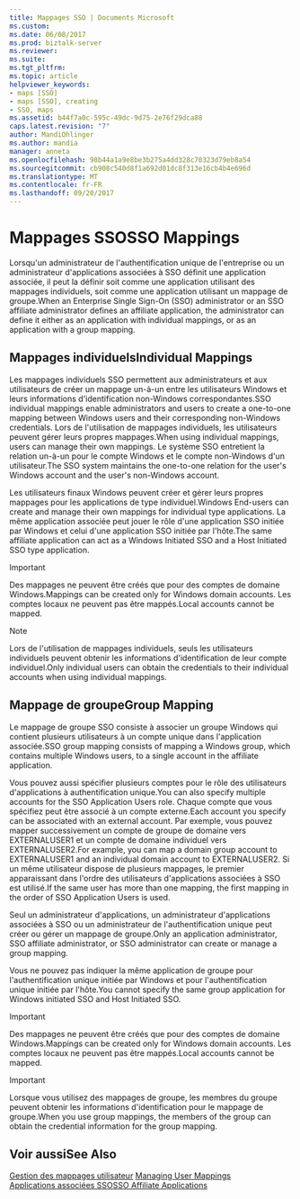 ```yaml
---
title: Mappages SSO | Documents Microsoft
ms.custom: 
ms.date: 06/08/2017
ms.prod: biztalk-server
ms.reviewer: 
ms.suite: 
ms.tgt_pltfrm: 
ms.topic: article
helpviewer_keywords:
- maps [SSO]
- maps [SSO], creating
- SSO, maps
ms.assetid: b44f7a0c-595c-49dc-9d75-2e76f29dca88
caps.latest.revision: "7"
author: MandiOhlinger
ms.author: mandia
manager: anneta
ms.openlocfilehash: 98b44a1a9e8be3b275a4dd328c70323d79eb8a54
ms.sourcegitcommit: cb908c540d8f1a692d01dc8f313e16cb4b4e696d
ms.translationtype: MT
ms.contentlocale: fr-FR
ms.lasthandoff: 09/20/2017
---
```

# <a name="sso-mappings"></a><span data-ttu-id="8e0d3-102">Mappages SSO</span><span class="sxs-lookup"><span data-stu-id="8e0d3-102">SSO Mappings</span></span>
<span data-ttu-id="8e0d3-103">Lorsqu'un administrateur de l'authentification unique de l'entreprise ou un administrateur d'applications associées à SSO définit une application associée, il peut la définir soit comme une application utilisant des mappages individuels, soit comme une application utilisant un mappage de groupe.</span><span class="sxs-lookup"><span data-stu-id="8e0d3-103">When an Enterprise Single Sign-On (SSO) administrator or an SSO affiliate administrator defines an affiliate application, the administrator can define it either as an application with individual mappings, or as an application with a group mapping.</span></span>  
  
## <a name="individual-mappings"></a><span data-ttu-id="8e0d3-104">Mappages individuels</span><span class="sxs-lookup"><span data-stu-id="8e0d3-104">Individual Mappings</span></span>  
 <span data-ttu-id="8e0d3-105">Les mappages individuels SSO permettent aux administrateurs et aux utilisateurs de créer un mappage un-à-un entre les utilisateurs Windows et leurs informations d'identification non-Windows correspondantes.</span><span class="sxs-lookup"><span data-stu-id="8e0d3-105">SSO individual mappings enable administrators and users to create a one-to-one mapping between Windows users and their corresponding non-Windows credentials.</span></span> <span data-ttu-id="8e0d3-106">Lors de l'utilisation de mappages individuels, les utilisateurs peuvent gérer leurs propres mappages.</span><span class="sxs-lookup"><span data-stu-id="8e0d3-106">When using individual mappings, users can manage their own mappings.</span></span> <span data-ttu-id="8e0d3-107">Le système SSO entretient la relation un-à-un pour le compte Windows et le compte non-Windows d'un utilisateur.</span><span class="sxs-lookup"><span data-stu-id="8e0d3-107">The SSO system maintains the one-to-one relation for the user's Windows account and the user's non-Windows account.</span></span>  
  
 <span data-ttu-id="8e0d3-108">Les utilisateurs finaux Windows peuvent créer et gérer leurs propres mappages pour les applications de type individuel.</span><span class="sxs-lookup"><span data-stu-id="8e0d3-108">Windows End-users can create and manage their own mappings for individual type applications.</span></span> <span data-ttu-id="8e0d3-109">La même application associée peut jouer le rôle d'une application SSO initiée par Windows et celui d'une application SSO initiée par l'hôte.</span><span class="sxs-lookup"><span data-stu-id="8e0d3-109">The same affiliate application can act as a Windows Initiated SSO and a Host Initiated SSO type application.</span></span>  
  
> [!IMPORTANT]
>  <span data-ttu-id="8e0d3-110">Des mappages ne peuvent être créés que pour des comptes de domaine Windows.</span><span class="sxs-lookup"><span data-stu-id="8e0d3-110">Mappings can be created only for Windows domain accounts.</span></span> <span data-ttu-id="8e0d3-111">Les comptes locaux ne peuvent pas être mappés.</span><span class="sxs-lookup"><span data-stu-id="8e0d3-111">Local accounts cannot be mapped.</span></span>  
  
> [!NOTE]
>  <span data-ttu-id="8e0d3-112">Lors de l'utilisation de mappages individuels, seuls les utilisateurs individuels peuvent obtenir les informations d'identification de leur compte individuel.</span><span class="sxs-lookup"><span data-stu-id="8e0d3-112">Only individual users can obtain the credentials to their individual accounts when using individual mappings.</span></span>  
  
## <a name="group-mapping"></a><span data-ttu-id="8e0d3-113">Mappage de groupe</span><span class="sxs-lookup"><span data-stu-id="8e0d3-113">Group Mapping</span></span>  
 <span data-ttu-id="8e0d3-114">Le mappage de groupe SSO consiste à associer un groupe Windows qui contient plusieurs utilisateurs à un compte unique dans l'application associée.</span><span class="sxs-lookup"><span data-stu-id="8e0d3-114">SSO group mapping consists of mapping a Windows group, which contains multiple Windows users, to a single account in the affiliate application.</span></span>  
  
 <span data-ttu-id="8e0d3-115">Vous pouvez aussi spécifier plusieurs comptes pour le rôle des utilisateurs d'applications à authentification unique.</span><span class="sxs-lookup"><span data-stu-id="8e0d3-115">You can also specify multiple accounts for the SSO Application Users role.</span></span> <span data-ttu-id="8e0d3-116">Chaque compte que vous spécifiez peut être associé à un compte externe.</span><span class="sxs-lookup"><span data-stu-id="8e0d3-116">Each account you specify can be associated with an external account.</span></span> <span data-ttu-id="8e0d3-117">Par exemple, vous pouvez mapper successivement un compte de groupe de domaine vers EXTERNALUSER1 et un compte de domaine individuel vers EXTERNALUSER2.</span><span class="sxs-lookup"><span data-stu-id="8e0d3-117">For example, you can map a domain group account to EXTERNALUSER1 and an individual domain account to EXTERNALUSER2.</span></span> <span data-ttu-id="8e0d3-118">Si un même utilisateur dispose de plusieurs mappages, le premier apparaissant dans l'ordre des utilisateurs d'applications associées à SSO est utilisé.</span><span class="sxs-lookup"><span data-stu-id="8e0d3-118">If the same user has more than one mapping, the first mapping in the order of SSO Application Users is used.</span></span>  
  
 <span data-ttu-id="8e0d3-119">Seul un administrateur d'applications, un administrateur d'applications associées à SSO ou un administrateur de l'authentification unique peut créer ou gérer un mappage de groupe.</span><span class="sxs-lookup"><span data-stu-id="8e0d3-119">Only an application administrator, SSO affiliate administrator, or SSO administrator can create or manage a group mapping.</span></span>  
  
 <span data-ttu-id="8e0d3-120">Vous ne pouvez pas indiquer la même application de groupe pour l'authentification unique initiée par Windows et pour l'authentification unique initiée par l'hôte.</span><span class="sxs-lookup"><span data-stu-id="8e0d3-120">You cannot specify the same group application for Windows initiated SSO and Host Initiated SSO.</span></span>  
  
> [!IMPORTANT]
>  <span data-ttu-id="8e0d3-121">Des mappages ne peuvent être créés que pour des comptes de domaine Windows.</span><span class="sxs-lookup"><span data-stu-id="8e0d3-121">Mappings can be created only for Windows domain accounts.</span></span> <span data-ttu-id="8e0d3-122">Les comptes locaux ne peuvent pas être mappés.</span><span class="sxs-lookup"><span data-stu-id="8e0d3-122">Local accounts cannot be mapped.</span></span>  
  
> [!IMPORTANT]
>  <span data-ttu-id="8e0d3-123">Lorsque vous utilisez des mappages de groupe, les membres du groupe peuvent obtenir les informations d'identification pour le mappage de groupe.</span><span class="sxs-lookup"><span data-stu-id="8e0d3-123">When you use group mappings, the members of the group can obtain the credential information for the group mapping.</span></span>  
  
## <a name="see-also"></a><span data-ttu-id="8e0d3-124">Voir aussi</span><span class="sxs-lookup"><span data-stu-id="8e0d3-124">See Also</span></span>  
 <span data-ttu-id="8e0d3-125">[Gestion des mappages utilisateur](../core/managing-user-mappings.md) </span><span class="sxs-lookup"><span data-stu-id="8e0d3-125">[Managing User Mappings](../core/managing-user-mappings.md) </span></span>  
 [<span data-ttu-id="8e0d3-126">Applications associées SSO</span><span class="sxs-lookup"><span data-stu-id="8e0d3-126">SSO Affiliate Applications</span></span>](../core/sso-affiliate-applications.md)